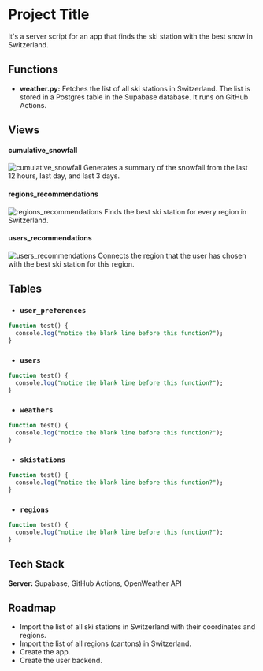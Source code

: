 # Project Title

It's a server script for an app that finds the ski station with the best snow in Switzerland.

## Functions

- **weather.py:** Fetches the list of all ski stations in Switzerland. The list is stored in a Postgres table in the Supabase database. It runs on GitHub Actions.

## Views

#### cumulative_snowfall
![cumulative_snowfall](path_to_cumulative_snowfall_image.jpg)
Generates a summary of the snowfall from the last 12 hours, last day, and last 3 days.

#### regions_recommendations
![regions_recommendations](path_to_regions_recommendations_image.jpg)
Finds the best ski station for every region in Switzerland.

#### users_recommendations
![users_recommendations](path_to_users_recommendations_image.jpg)
Connects the region that the user has chosen with the best ski station for this region.

## Tables

- ### `user_preferences`
``` sql
function test() {
  console.log("notice the blank line before this function?");
}
```

- ### `users`
``` sql
function test() {
  console.log("notice the blank line before this function?");
}
```

- ### `weathers`
``` sql
function test() {
  console.log("notice the blank line before this function?");
}
```

- ### `skistations`
``` sql
function test() {
  console.log("notice the blank line before this function?");
}
```

- ### `regions`
``` sql
function test() {
  console.log("notice the blank line before this function?");
}
```
  

## Tech Stack

**Server:** Supabase, GitHub Actions, OpenWeather API

## Roadmap

- Import the list of all ski stations in Switzerland with their coordinates and regions.
- Import the list of all regions (cantons) in Switzerland.
- Create the app.
- Create the user backend.
